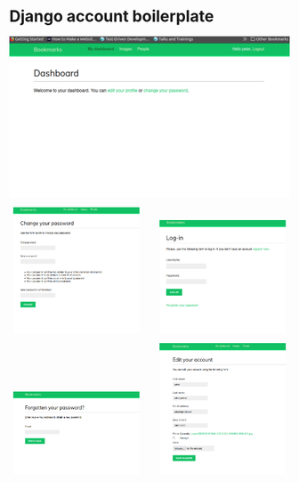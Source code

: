 # Django account boilerplate
![plot](./account/img/1.png) 
<p align="center">
  <img alt="Light" src="./account/img/3.png" width="45%">
&nbsp; &nbsp; &nbsp; &nbsp;
  <img alt="Dark" src="./account/img/4.png" width="45%">
</p>
<p align="center">
  <img alt="Light" src="./account/img/5.png" width="45%">
&nbsp; &nbsp; &nbsp; &nbsp;
  <img alt="Dark" src="./account/img/2.png" width="45%">
</p>

